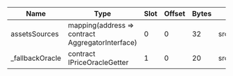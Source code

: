 | Name            | Type                                             | Slot | Offset | Bytes | Contract                                    |
|-----------------|--------------------------------------------------|------|--------|-------|---------------------------------------------|
| assetsSources   | mapping(address => contract AggregatorInterface) | 0    | 0      | 32    | src/downloads/mainnet/ORACLE.sol:AaveOracle |
| _fallbackOracle | contract IPriceOracleGetter                      | 1    | 0      | 20    | src/downloads/mainnet/ORACLE.sol:AaveOracle |
